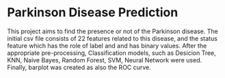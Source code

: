 # Parkinson Disease Prediction
This project aims to find the presence or not of the Parkinson disease. The initial csv file consists of 22 features related to this disease, and the status feature which has the role of label and and has binary values. After the appropriate pre-processing, Classification models, such as Desicion Tree, KNN, Naive Bayes, Random Forest, SVM, Neural Network were used. Finally, barplot was created as also the ROC curve.

